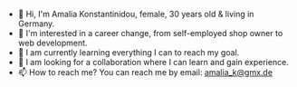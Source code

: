 - 👋 Hi, I'm Amalia Konstantinidou, female, 30 years old & living in Germany.
- 👀 I'm interested in a career change, from self-employed shop owner to web development.
- 🌱 I am currently learning everything I can to reach my goal.
- 💞️ I am looking for a collaboration where I can learn and gain experience.
- 📫 How to reach me? You can reach me by email: amalia_k@gmx.de

<!---
Ama-kon/Ama-kon is a ✨ special ✨ repository because its `README.md` (this file) appears on your GitHub profile.
You can click the Preview link to take a look at your changes.
--->
